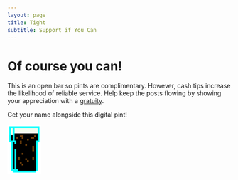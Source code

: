 ```yaml
---
layout: page
title: Tight
subtitle: Support if You Can 
---
```


# Of course you can!



This is an open bar so pints are complimentary. However, cash tips increase the likelihood of reliable service. Help keep the posts flowing by showing your appreciation with a [gratuity](https://www.paypal.me/EndlessPint/5).

Get your name alongside this digital pint! 

<img src="/support/img/digipint01.png" width="15%">
